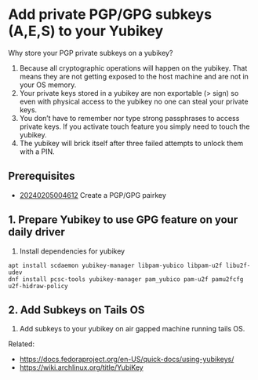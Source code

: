# Add private PGP/GPG subkeys (A,E,S) to your Yubikey

Why store your PGP private subkeys on a yubikey?

1. Because all cryptographic operations will happen on the yubikey. That means
   they are not getting exposed to the host machine and are not in your OS memory.
1. Your private keys stored in a yubikey are non exportable (> sign) so even
   with physical access to the yubikey no one can steal your private keys.
1. You don’t have to remember nor type strong passphrases to access private
   keys. If you activate touch feature you simply need to touch the yubikey.
1. The yubikey will brick itself after three failed attempts to unlock them
   with a PIN.

## Prerequisites

* [20240205004612](/20240205004612/) Create a PGP/GPG pairkey

## 1. Prepare Yubikey to use GPG feature on your daily driver

1. Install dependencies for yubikey

```
apt install scdaemon yubikey-manager libpam-yubico libpam-u2f libu2f-udev
dnf install pcsc-tools yubikey-manager pam_yubico pam-u2f pamu2fcfg u2f-hidraw-policy
```

## 2. Add Subkeys on Tails OS

1. Add subkeys to your yubikey on air gapped machine running tails OS.

Related:

* <https://docs.fedoraproject.org/en-US/quick-docs/using-yubikeys/>
* <https://wiki.archlinux.org/title/YubiKey>
